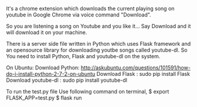 It's a chrome extension which downloads the current playing song on youtube in Google Chrome via voice command "Download". 

So you are listening a song on Youtube and you like it... Say Download and it will download it on your machine.

There is a server side file written in Python which uses Flask framework and an opensource library for downloading youtbe songs called youtube-dl. So You need to install Python, Flask and youtube-dl on the system.

On Ubuntu:
Download Python: http://askubuntu.com/questions/101591/how-do-i-install-python-2-7-2-on-ubuntu
Download Flask : sudo pip install Flask
Download youtube-dl : sudo pip install youtube-dl

To run the test.py file Use following command on terminal,
$ export FLASK_APP=test.py
$ flask run

